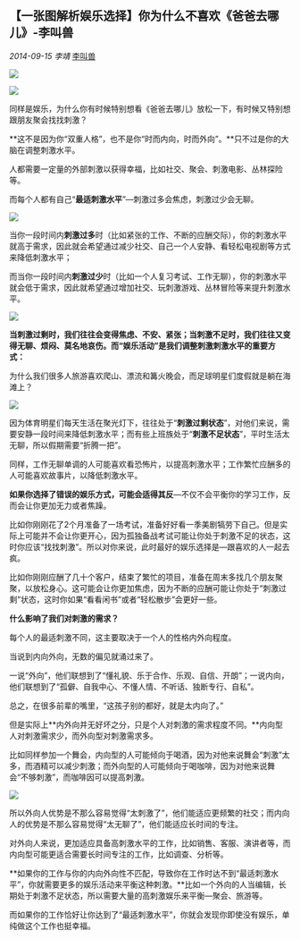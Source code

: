 ## 【一张图解析娱乐选择】你为什么不喜欢《爸爸去哪儿》-李叫兽

*2014-09-15* *李靖* [李叫兽](https://mp.weixin.qq.com/s?__biz=MzA5NTMxOTczOA==&mid=200682015&idx=1&sn=165ac5f698928999a5e3f3602534be9e&scene=21&key=f001b101bcd9dcb699b4688bb816c251a3b76985b17b2033526b3bca2d5f7940f43ae718d79ed58523017a8cc8d4baa4977664ae5ebb3776839e916ace30027bf29dc73e134a2d5ae38a9357c1665328&ascene=7&uin=MjQwNzMxODYwNQ%3D%3D&devicetype=Windows+8&version=6203005d&pass_ticket=xOhI1VQDG%2FzwbhWgqYvgjLhswwNIUGjt8DUL4fp00EDxCVadhAwYny0MJ9B2H%2Fmr&winzoom=1.125##)

![](http://mmbiz.qpic.cn/mmbiz/As7mscS0UOBX8LMwRU7xMat7mq8wvPGxdmwh9Zt944vKdL3KEQV9G0azZvfic9ibicK4y5GDPmHb6EfEibOcZfEK6w/0?tp=webp&wxfrom=5)

![](http://mmbiz.qpic.cn/mmbiz/As7mscS0UOBX8LMwRU7xMat7mq8wvPGxpSDCaMicibT39YK86OibuuhlcT5sWEq6vGDpQ98LAiaUYCYodkX0jm3Aow/640?tp=webp&wxfrom=5&wx_lazy=1)

同样是娱乐，为什么你有时候特别想看《爸爸去哪儿》放松一下，有时候又特别想跟朋友聚会找找刺激？

**这不是因为你“双重人格”，也不是你“时而内向，时而外向”。**只不过是你的大脑在调整刺激水平。

人都需要一定量的外部刺激以获得幸福，比如社交、聚会、刺激电影、丛林探险等。

而每个人都有自己“**最适刺激水平**”—刺激过多会焦虑，刺激过少会无聊。

![](http://mmbiz.qpic.cn/mmbiz/As7mscS0UOBX8LMwRU7xMat7mq8wvPGxric4Lguho5ESEKohLjuIVxqhcnRWUjicon8TbumTStlWiaOJPaicS6uDPw/640?tp=webp&wxfrom=5&wx_lazy=1)

当你一段时间内**刺激过多**时（比如紧张的工作、不断的应酬交际），你的刺激水平就高于需求，因此就会希望通过减少社交、自己一个人安静、看轻松电视剧等方式来降低刺激水平；

而当你一段时间内**刺激过少**时（比如一个人复习考试、工作无聊），你的刺激水平就会低于需求，因此就希望通过增加社交、玩刺激游戏、丛林冒险等来提升刺激水平。

![](http://mmbiz.qpic.cn/mmbiz/As7mscS0UOBX8LMwRU7xMat7mq8wvPGxC6hVJJzQutHQ5udkH5QYJGymkern1MBIAjMwToRk7QxENWxNd3G63Q/640?tp=webp&wxfrom=5&wx_lazy=1)

**当刺激过剩时，我们往往会变得焦虑、不安、紧张；当刺激不足时，我们往往又变得无聊、烦闷、莫名地哀伤。而“娱乐活动”是我们调整刺激刺激水平的重要方式：**

为什么我们很多人旅游喜欢爬山、漂流和篝火晚会，而足球明星们度假就是躺在海滩上？

![](http://mmbiz.qpic.cn/mmbiz/As7mscS0UOBX8LMwRU7xMat7mq8wvPGxk3zibShYSnMtbWxQia0C4EURnCO1SatcdPzm0qcbJSho6WpJGiaHl3IJA/640?tp=webp&wxfrom=5&wx_lazy=1)

因为体育明星们每天生活在聚光灯下，往往处于“**刺激过剩状态**”，对他们来说，需要安静一段时间来降低刺激水平；而有些上班族处于“**刺激不足状态**”，平时生活太无聊，所以假期需要“折腾一把”。

同样，工作无聊单调的人可能喜欢看恐怖片，以提高刺激水平；工作繁忙应酬多的人可能喜欢故事片，以降低刺激水平。

**如果你选择了错误的娱乐方式，可能会适得其反**—不仅不会平衡你的学习工作，反而会让你更加无力或者焦躁。

比如你刚刚花了2个月准备了一场考试，准备好好看一季美剧犒劳下自己。但是实际上可能并不会让你更开心，因为孤独备战考试可能让你处于刺激不足的状态，这时你应该“找找刺激”。所以对你来说，此时最好的娱乐选择是—跟喜欢的人一起去疯。

比如你刚刚应酬了几十个客户，结束了繁忙的项目，准备在周末多找几个朋友聚聚，以放松身心。这可能会让你更加焦虑，因为不断的应酬可能让你处于“刺激过剩”状态，这时你如果“看看闲书”或者“轻松散步”会更好一些。

**什么影响了我们对刺激的需求？**

每个人的最适刺激不同，这主要取决于一个人的性格内外向程度。

当说到内向外向，无数的偏见就涌过来了。

一说“外向”，他们联想到了“懂礼貌、乐于合作、乐观、自信、开朗”；一说内向，他们联想到了“孤僻、自我中心、不懂人情、不听话、独断专行、自私”。

总之，在很多前辈的嘴里，“这孩子别的都好，就是太内向了。”

但是实际上**内外向并无好坏之分，只是个人对刺激的需求程度不同。**内向型人对刺激需求少，而外向型对刺激需求多。

比如同样参加一个舞会，内向型的人可能倾向于喝酒，因为对他来说舞会“刺激”太多，而酒精可以减少刺激；而外向型的人可能倾向于喝咖啡，因为对他来说舞会“不够刺激”，而咖啡因可以提高刺激。

![](http://mmbiz.qpic.cn/mmbiz/As7mscS0UOBX8LMwRU7xMat7mq8wvPGxyywZpsSjcFyfibdJApMnf17ARFNRWpr3l2pTFvfpcEjTbHEroVtiaMpA/640?tp=webp&wxfrom=5&wx_lazy=1)

所以外向人优势是不那么容易觉得“太刺激了”，他们能适应更频繁的社交；而内向人的优势是不那么容易觉得“太无聊了”，他们能适应长时间的专注。

对外向人来说，更加适应具备高刺激水平的工作，比如销售、客服、演讲者等，而内向型可能更适合需要长时间专注的工作，比如调查、分析等。

**如果你的工作与你的内向外向性不匹配，导致你在工作时达不到“最适刺激水平”，你就需要更多的娱乐活动来平衡这种刺激。**比如一个外向的人当编辑，长期处于刺激不足状态，所以需要大量的高刺激娱乐来平衡—聚会、旅游等。

而如果你的工作恰好让你达到了“最适刺激水平”，你就会发现你即使没有娱乐，单纯做这个工作也挺幸福。